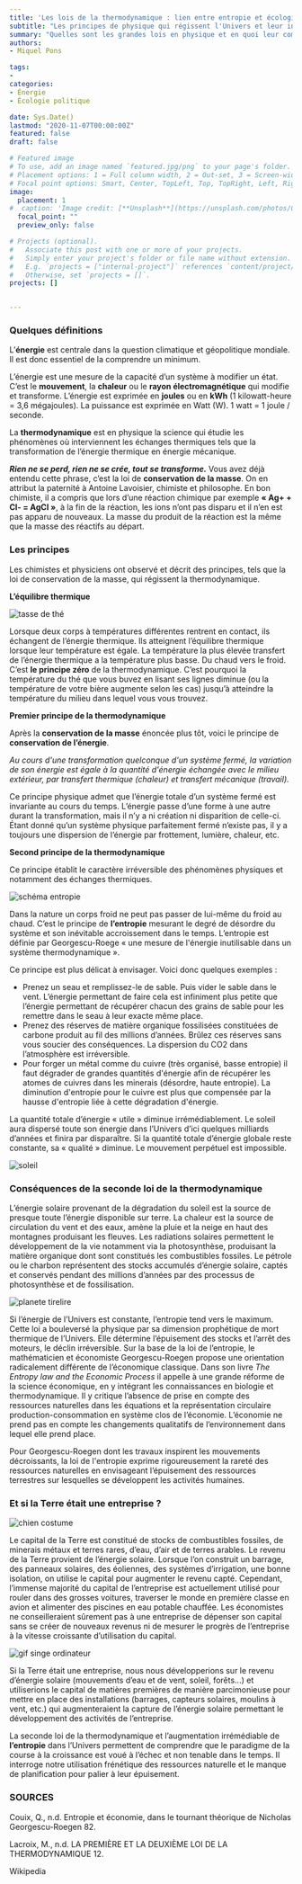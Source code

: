 ```yaml
---
title: 'Les lois de la thermodynamique : lien entre entropie et écologie'
subtitle: "Les principes de physique qui régissent l'Univers et leur intégration dans notre mode d'organisation."
summary: "Quelles sont les grandes lois en physique et en quoi leur compréhension est elle essentielle  l'écologie ?"
authors:
- Miquel Pons

tags:
- 
categories:
- Énergie
- Écologie politique 

date: Sys.Date()
lastmod: "2020-11-07T00:00:00Z"
featured: false
draft: false

# Featured image
# To use, add an image named `featured.jpg/png` to your page's folder.
# Placement options: 1 = Full column width, 2 = Out-set, 3 = Screen-width
# Focal point options: Smart, Center, TopLeft, Top, TopRight, Left, Right, BottomLeft, Bottom, BottomRight
image:
  placement: 1
#  caption: 'Image credit: [**Unsplash**](https://unsplash.com/photos/CpkOjOcXdUY)'
  focal_point: ""
  preview_only: false

# Projects (optional).
#   Associate this post with one or more of your projects.
#   Simply enter your project's folder or file name without extension.
#   E.g. `projects = ["internal-project"]` references `content/project/deep-learning/index.md`.
#   Otherwise, set `projects = []`.
projects: []


---
```


### Quelques définitions

L’**énergie** est centrale dans la question climatique et géopolitique mondiale. Il est donc essentiel de la comprendre un minimum. 

L’énergie est une mesure de la capacité d’un système à modifier un état. C’est le **mouvement**, la **chaleur** ou le **rayon électromagnétique** qui modifie et transforme. L’énergie est exprimée en **joules** ou en **kWh** (1 kilowatt-heure = 3,6 mégajoules). La puissance est exprimée en Watt (W). 1 watt = 1 joule / seconde.

La **thermodynamique** est en physique la science qui étudie les phénomènes où interviennent les échanges thermiques tels que la transformation de l’énergie thermique en énergie mécanique.

***Rien ne se perd, rien ne se crée, tout se transforme.***
Vous avez déjà entendu cette phrase, c’est la loi de **conservation de la masse**. On en attribut la paternité à Antoine Lavoisier, chimiste et philosophe. En bon chimiste, il a compris que lors d’une réaction chimique par exemple **« Ag+  +  Cl-  =  AgCl »**, à la fin de la réaction, les ions n’ont pas disparu et il n’en est pas apparu de nouveaux. La masse du produit de la réaction est la même que la masse des réactifs au départ. 

### Les principes

Les chimistes et physiciens ont observé et décrit des principes, tels que la loi de conservation de la masse, qui régissent la thermodynamique. 

**L’équilibre thermique**

<img class="fit-picture" 
    src="/media/thé.jpg"
    alt="tasse de thé"
    title=""> 

Lorsque deux corps à températures différentes rentrent en contact, ils échangent de l’énergie thermique. Ils atteignent l’équilibre thermique lorsque leur température est égale. La température la plus élevée transfert de l’énergie thermique a la température plus basse. Du chaud vers le froid.  C’est **le principe zéro** de la thermodynamique. C’est pourquoi la température du thé que vous buvez en lisant ses lignes diminue (ou la température de votre bière augmente selon les cas) jusqu’à atteindre la température du milieu dans lequel vous vous trouvez. 

**Premier principe de la thermodynamique**

Après la **conservation de la masse** énoncée plus tôt, voici le principe de **conservation de l’énergie**.   

*Au cours d'une transformation quelconque d'un système fermé, la variation de son énergie est égale à la quantité d'énergie échangée avec le milieu extérieur, par transfert thermique (chaleur) et transfert mécanique (travail).*  

Ce principe physique admet que l’énergie totale d’un système fermé est invariante au cours du temps. L’énergie passe d’une forme à une autre durant la transformation, mais il n’y a ni création ni disparition de celle-ci. Étant donné qu’un système physique parfaitement fermé n’existe pas, il y a toujours une dispersion de l’énergie par frottement, lumière, chaleur, etc.

**Second principe de la thermodynamique**

Ce principe établit le caractère irréversible des phénomènes physiques et notamment des échanges thermiques. 


<img class="fit-picture" 
    src="/media/schéma entropie.jpg"
    alt="schéma entropie"
    title=""> 
    
Dans la nature un corps froid ne peut pas passer de lui-même du froid au chaud. C’est le principe de **l’entropie** mesurant le degré de désordre du système et son inévitable accroissement dans le temps. L’entropie est définie par Georgescu-Roege « une mesure de l'énergie inutilisable dans un système thermodynamique ».

Ce principe est plus délicat à envisager. Voici donc quelques exemples :

- Prenez un seau et remplissez-le de sable. Puis vider le sable dans le vent. L’énergie permettant de faire cela est infiniment plus petite que l’énergie permettant de récupérer chacun des grains de sable pour les remettre dans le seau à leur exacte même place. 
- Prenez des réserves de matière organique fossilisées constituées de carbone produit au fil des millions d’années. Brûlez ces réserves sans vous soucier des conséquences. La dispersion du CO2 dans l’atmosphère est irréversible. 
- Pour forger un métal comme du cuivre (très organisé, basse entropie) il faut dégrader de grandes quantités d'énergie afin de récupérer les atomes de cuivres dans les minerais (désordre, haute entropie). La diminution d'entropie pour le cuivre est plus que compensée par la hausse d'entropie liée à cette dégradation d'énergie.

La quantité totale d’énergie « utile » diminue irrémédiablement. Le soleil aura dispersé toute son énergie dans l’Univers d’ici quelques milliards d’années et finira par disparaître. Si la quantité totale d’énergie globale reste constante, sa « qualité » diminue. Le mouvement perpétuel est impossible. 

<img class="fit-picture" 
    src="/media/soleil.jpg"
    alt="soleil"
    title="European Space Agency"> 


### Conséquences de la seconde loi de la thermodynamique

L’énergie solaire provenant de la dégradation du soleil est la source de presque toute l’énergie disponible sur terre. La chaleur est la source de circulation du vent et des eaux, amène la pluie et la neige en haut des montagnes produisant les fleuves. Les radiations solaires permettent le développement de la vie notamment via la photosynthèse, produisant la matière organique dont sont constitués les combustibles fossiles. Le pétrole ou le charbon représentent des stocks accumulés d’énergie solaire, captés et conservés pendant des millions d’années par des processus de photosynthèse et de fossilisation. 

<img class="fit-picture" 
    src="/media/cochon planete.jpg"
    alt="planete tirelire"
    title="John Lund - Getty"> 
    
Si l’énergie de l’Univers est constante, l’entropie tend vers le maximum.  Cette loi a bouleversé la physique par sa dimension prophétique de mort thermique de l’Univers. Elle détermine l’épuisement des stocks et l’arrêt des moteurs, le déclin irréversible. Sur la base de la loi de l’entropie, le mathématicien et économiste Georgescu-Roegen propose une orientation radicalement différente de l’économique classique. Dans son livre *The Entropy law and the Economic Process* il appelle à une grande réforme de la science économique, en y intégrant les connaissances en biologie et thermodynamique. Il y critique l’absence de prise en compte des ressources naturelles dans les équations et la représentation circulaire production-consommation en système clos de l’économie. L’économie ne prend pas en compte les changements qualitatifs de l’environnement dans lequel elle prend place. 

    
Pour Georgescu-Roegen dont les travaux inspirent les mouvements décroissants, la loi de l'entropie exprime rigoureusement la rareté des ressources naturelles en envisageant l’épuisement des ressources terrestres sur lesquelles se développent les activités humaines.


### Et si la Terre était une entreprise ?

<img class="fit-picture" 
    src="/media/chien business.jpg"
    alt="chien costume"
    title=""> 

Le capital de la Terre est constitué de stocks de combustibles fossiles, de minerais métaux et terres rares, d’eau, d’air et de terres arables. Le revenu de la Terre provient de l’énergie solaire.  Lorsque l’on construit un barrage, des panneaux solaires, des éoliennes, des systèmes d’irrigation, une bonne isolation, on utilise le capital pour augmenter le revenu capté. Cependant, l’immense majorité du capital de l’entreprise est actuellement utilisé pour rouler dans des grosses voitures, traverser le monde en première classe en avion et alimenter des piscines en eau potable chauffée. Les économistes ne conseilleraient sûrement pas à une entreprise de dépenser son capital sans se créer de nouveaux revenus ni de mesurer le progrès de l’entreprise à la vitesse croissante d’utilisation du capital. 

<img class="fit-picture" 
    src="/media/gif business singe.gif"
    alt="gif singe ordinateur"
    title=""> 

Si la Terre était une entreprise, nous nous développerions sur le revenu d’énergie solaire (mouvements d’eau et de vent, soleil, forêts...) et utiliserions le capital de matières premières de manière parcimonieuse pour mettre en place des installations (barrages, capteurs solaires, moulins à vent, etc.) qui augmenteraient la capture de l’énergie solaire permettant le développement des activités de l’entreprise. 

La seconde loi de la thermodynamique et l’augmentation irrémédiable de **l’entropie**  dans l’Univers permettent de comprendre que le paradigme de la course à la croissance est voué à l’échec et non tenable dans le temps. Il interroge notre utilisation frénétique des ressources naturelle et le manque de planification pour palier à leur épuisement. 


### SOURCES
Couix, Q., n.d. Entropie et économie, dans le tournant théorique de Nicholas Georgescu-Roegen 82.

Lacroix, M., n.d. LA PREMIÈRE ET LA DEUXIÈME LOI DE LA THERMODYNAMIQUE 12.

Wikipedia

